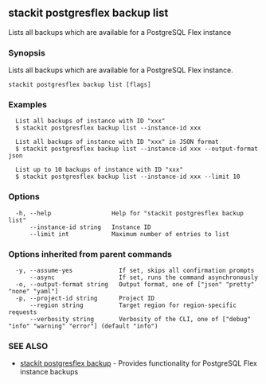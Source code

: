 ## stackit postgresflex backup list

Lists all backups which are available for a PostgreSQL Flex instance

### Synopsis

Lists all backups which are available for a PostgreSQL Flex instance.

```
stackit postgresflex backup list [flags]
```

### Examples

```
  List all backups of instance with ID "xxx"
  $ stackit postgresflex backup list --instance-id xxx

  List all backups of instance with ID "xxx" in JSON format
  $ stackit postgresflex backup list --instance-id xxx --output-format json

  List up to 10 backups of instance with ID "xxx"
  $ stackit postgresflex backup list --instance-id xxx --limit 10
```

### Options

```
  -h, --help                 Help for "stackit postgresflex backup list"
      --instance-id string   Instance ID
      --limit int            Maximum number of entries to list
```

### Options inherited from parent commands

```
  -y, --assume-yes             If set, skips all confirmation prompts
      --async                  If set, runs the command asynchronously
  -o, --output-format string   Output format, one of ["json" "pretty" "none" "yaml"]
  -p, --project-id string      Project ID
      --region string          Target region for region-specific requests
      --verbosity string       Verbosity of the CLI, one of ["debug" "info" "warning" "error"] (default "info")
```

### SEE ALSO

* [stackit postgresflex backup](./stackit_postgresflex_backup.md)	 - Provides functionality for PostgreSQL Flex instance backups

